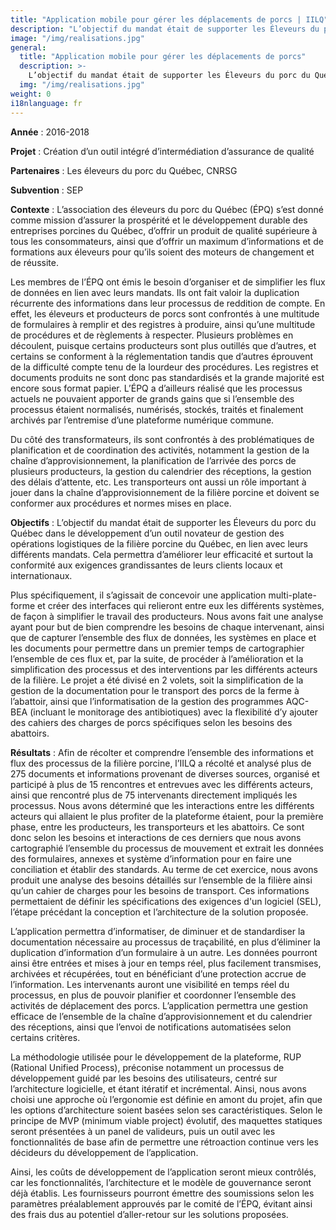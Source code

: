 ```yaml
---
title: "Application mobile pour gérer les déplacements de porcs | IILQ"
description: "L’objectif du mandat était de supporter les Éleveurs du porc du Québec dans le développement d’un outil novateur de gestion des opérations logistiques de la filière porcine du Québec, en lien avec leurs différents mandats."
image: "/img/realisations.jpg"
general:
  title: "Application mobile pour gérer les déplacements de porcs"
  description: >-
    L’objectif du mandat était de supporter les Éleveurs du porc du Québec dans le développement d’un outil novateur de gestion des opérations logistiques de la filière porcine du Québec, en lien avec leurs différents mandats. Cela permettra d’améliorer leur efficacité et surtout la conformité aux exigences grandissantes de leurs clients locaux et internationaux.
  img: "/img/realisations.jpg"
weight: 0
i18nlanguage: fr
---
```


**Année** : 2016-2018

**Projet** : Création d’un outil intégré d’intermédiation d’assurance de qualité

**Partenaires** : Les éleveurs du porc du Québec, CNRSG

**Subvention** : SEP

**Contexte** : L’association des éleveurs du porc du Québec (ÉPQ) s’est donné comme mission d’assurer la prospérité et le développement durable des entreprises porcines du Québec, d’offrir un produit de qualité supérieure à tous les consommateurs, ainsi que d’offrir un maximum d’informations et de formations aux éleveurs pour qu’ils soient des moteurs de changement et de réussite.

Les membres de l’ÉPQ ont émis le besoin d’organiser et de simplifier les flux de données en lien avec leurs mandats. Ils ont fait valoir la duplication récurrente des informations dans leur processus de reddition de compte.  En effet, les éleveurs et producteurs de porcs sont confrontés à une multitude de formulaires à remplir et des registres à produire, ainsi qu’une multitude de procédures et de règlements à respecter. Plusieurs problèmes en découlent, puisque certains producteurs sont plus outillés que d’autres, et certains se conforment à la réglementation tandis que d’autres éprouvent de la difficulté compte tenu de la lourdeur des procédures. Les registres et documents produits ne sont donc pas standardisés et la grande majorité est encore sous format papier. L’ÉPQ a d’ailleurs réalisé que les processus actuels ne pouvaient apporter de grands gains que si l’ensemble des processus étaient normalisés, numérisés, stockés, traités et finalement archivés par l’entremise d’une plateforme numérique commune. 

Du côté des transformateurs, ils sont confrontés à des problématiques de planification et de coordination des activités, notamment la gestion de la chaîne d’approvisionnement, la planification de l’arrivée des porcs de plusieurs producteurs, la gestion du calendrier des réceptions, la gestion des délais d’attente, etc. Les transporteurs ont aussi un rôle important à jouer dans la chaîne d’approvisionnement de la filière porcine et doivent se conformer aux procédures et normes mises en place.

**Objectifs** : L’objectif du mandat était de supporter les Éleveurs du porc du Québec dans le développement d’un outil novateur de gestion des opérations logistiques de la filière porcine du Québec, en lien avec leurs différents mandats. Cela permettra d’améliorer leur efficacité et surtout la conformité aux exigences grandissantes de leurs clients locaux et internationaux.

Plus spécifiquement, il s’agissait de concevoir une application multi-plate-forme et créer des interfaces qui relieront entre eux les différents systèmes, de façon à simplifier le travail des producteurs. Nous avons fait une analyse ayant pour but de bien comprendre les besoins de chaque intervenant, ainsi que de capturer l’ensemble des flux de données, les systèmes en place et les documents pour permettre dans un premier temps de cartographier l’ensemble de ces flux et, par la suite, de procéder à l’amélioration et la simplification des processus et des interventions par les différents acteurs de la filière. Le projet a été divisé en 2 volets, soit la simplification de la gestion de la documentation pour le transport des porcs de la ferme à l’abattoir, ainsi que l’informatisation de la gestion des programmes AQC-BEA (incluant le monitorage des antibiotiques) avec la flexibilité d’y ajouter des cahiers des charges de porcs spécifiques selon les besoins des abattoirs.

**Résultats** : Afin de récolter et comprendre l’ensemble des informations et flux des processus de la filière porcine, l’IILQ a récolté et analysé plus de 275 documents et informations provenant de diverses sources, organisé et participé à plus de 15 rencontres et entrevues avec les différents acteurs, ainsi que rencontré plus de 75 intervenants directement impliqués les processus. Nous avons déterminé que les interactions entre les différents acteurs qui allaient le plus profiter de la plateforme étaient, pour la première phase, entre les producteurs, les transporteurs et les abattoirs. Ce sont donc selon les besoins et interactions de ces derniers que nous avons cartographié l’ensemble du processus de mouvement et extrait les données des formulaires, annexes et système d’information pour en faire une conciliation et établir des standards. Au terme de cet exercice, nous avons produit une analyse des besoins détaillés sur l’ensemble de la filière ainsi qu’un cahier de charges pour les besoins de transport. Ces informations permettaient de définir les spécifications des exigences d'un logiciel (SEL), l’étape précédant la conception et l’architecture de la solution proposée.

L’application permettra d’informatiser, de diminuer et de standardiser la documentation nécessaire au processus de traçabilité, en plus d’éliminer la duplication d’information d’un formulaire à un autre. Les données pourront ainsi être entrées et mises à jour en temps réel, plus facilement transmises, archivées et récupérées, tout en bénéficiant d’une protection accrue de l’information. Les intervenants auront une visibilité en temps réel du processus, en plus de pouvoir planifier et coordonner l’ensemble des activités de déplacement des porcs. L’application permettra une gestion efficace de l’ensemble de la chaîne d’approvisionnement et du calendrier des réceptions, ainsi que l’envoi de notifications automatisées selon certains critères.  

La méthodologie utilisée pour le développement de la plateforme, RUP (Rational Unified Process), préconise notamment un processus de développement guidé par les besoins des utilisateurs, centré sur l’architecture logicielle, et étant itératif et incrémental. Ainsi, nous avons choisi une approche où l’ergonomie est définie en amont du projet, afin que les options d’architecture soient basées selon ses caractéristiques.  Selon le principe de MVP (minimum viable project) évolutif, des maquettes statiques seront présentées à un panel de valideurs, puis un outil avec les fonctionnalités de base afin de permettre une rétroaction continue vers les décideurs du développement de l’application. 

Ainsi, les coûts de développement de l’application seront mieux contrôlés, car les fonctionnalités, l’architecture et le modèle de gouvernance seront déjà établis. Les fournisseurs pourront émettre des soumissions selon les paramètres préalablement approuvés par le comité de l’ÉPQ, évitant ainsi des frais dus au potentiel d’aller-retour sur les solutions proposées.
